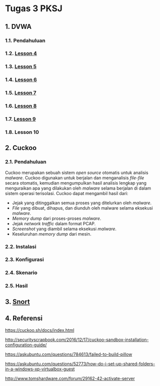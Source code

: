 # Tugas 3 PKSJ

## 1. DVWA

### 1.1. Pendahuluan

### 1.2. [Lesson 4](https://github.com/cakthe/PKSJ_final/blob/master/DVWA_L4/DVWA_L4.md)

### 1.3. [Lesson 5](https://github.com/cakthe/PKSJ_final/blob/master/DVWA_L5/DVWA_L5.md)

### 1.4. [Lesson 6](https://github.com/cakthe/PKSJ_final/blob/master/DVWA_L6/DVWA_L6.MD)

### 1.5. [Lesson 7](https://github.com/cakthe/PKSJ_final/blob/master/DVWA_L7/DVWA_L7.md)

### 1.6. [Lesson 8](https://github.com/cakthe/PKSJ_final/blob/master/DVWA_L8/DVWA_L8.md)

### 1.7. [Lesson 9](https://github.com/cakthe/PKSJ_final/blob/master/DVWA_L9/DVWA_L9.MD)

### 1.8. Lesson 10

## 2. Cuckoo

### 2.1. Pendahuluan

Cuckoo merupakan sebuah sistem _open source_ otomatis untuk analisis _malware_. Cuckoo digunakan untuk berjalan dan menganalisis _file-file_ secara otomatis, kemudian mengumpulkan hasil analisis lengkap yang menguraikan apa yang dilakukan oleh _malware_ selama berjalan di dalam sistem operasi terisolasi. Cuckoo dapat mengambil hasil dari:

* Jejak yang ditinggalkan semua proses yang ditelurkan oleh _malware_.
* _File_ yang dibuat, dihapus, dan diunduh oleh malware selama eksekusi _malware_.
* _Memory dump_ dari proses-proses _malware_.
* Jejak _network traffic_ dalam format PCAP.
* _Screenshot_ yang diambil selama eksekusi _malware_.
* Keseluruhan _memory dump_ dari mesin.

### 2.2. Instalasi

### 2.3. Konfigurasi

### 2.4. Skenario

### 2.5. Hasil

## 3. [Snort](https://github.com/cakthe/PKSJ_final/blob/master/snort/snort.md)

## 4. Referensi

https://cuckoo.sh/docs/index.html

http://securityscrapbook.com/2016/12/17/cuckoo-sandbox-installation-configuration-guide/

https://askubuntu.com/questions/784613/failed-to-build-pillow

https://askubuntu.com/questions/52773/how-do-i-set-up-shared-folders-in-a-windows-xp-virtualbox-guest

http://www.tomshardware.com/forum/29162-42-activate-server
